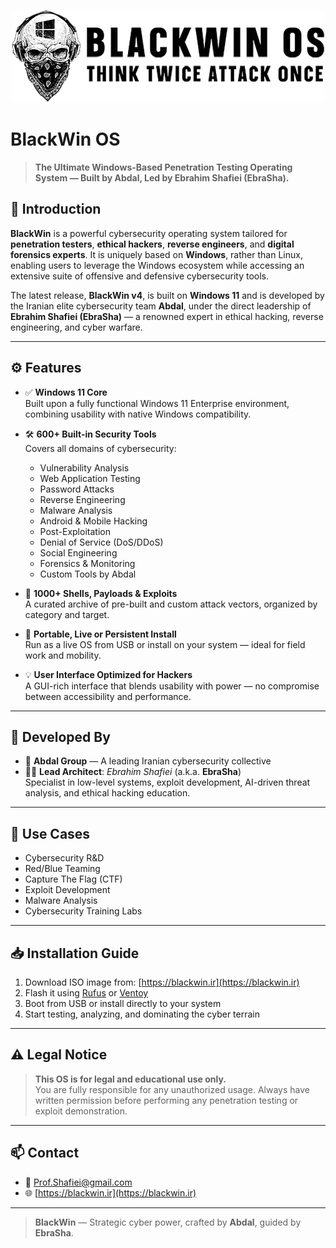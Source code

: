 <p align="center">
  <img src="logo.png" alt="BlackWin Logo" />
</p>

# BlackWin OS

> **The Ultimate Windows-Based Penetration Testing Operating System — Built by Abdal, Led by Ebrahim Shafiei (EbraSha).**

## 🧠 Introduction

**BlackWin** is a powerful cybersecurity operating system tailored for **penetration testers**, **ethical hackers**, **reverse engineers**, and **digital forensics experts**. It is uniquely based on **Windows**, rather than Linux, enabling users to leverage the Windows ecosystem while accessing an extensive suite of offensive and defensive cybersecurity tools.

The latest release, **BlackWin v4**, is built on **Windows 11** and is developed by the Iranian elite cybersecurity team **Abdal**, under the direct leadership of **Ebrahim Shafiei (EbraSha)** — a renowned expert in ethical hacking, reverse engineering, and cyber warfare.

---

## ⚙️ Features

- ✅ **Windows 11 Core**  
  Built upon a fully functional Windows 11 Enterprise environment, combining usability with native Windows compatibility.

- 🛠 **600+ Built-in Security Tools**  
  Covers all domains of cybersecurity:
    - Vulnerability Analysis
    - Web Application Testing
    - Password Attacks
    - Reverse Engineering
    - Malware Analysis
    - Android & Mobile Hacking
    - Post-Exploitation
    - Denial of Service (DoS/DDoS)
    - Social Engineering
    - Forensics & Monitoring
    - Custom Tools by Abdal

- 🐚 **1000+ Shells, Payloads & Exploits**  
  A curated archive of pre-built and custom attack vectors, organized by category and target.

- 💼 **Portable, Live or Persistent Install**  
  Run as a live OS from USB or install on your system — ideal for field work and mobility.

- 💡 **User Interface Optimized for Hackers**  
  A GUI-rich interface that blends usability with power — no compromise between accessibility and performance.

---

## 👤 Developed By

- 🧠 **Abdal Group** — A leading Iranian cybersecurity collective
- 👨‍💻 **Lead Architect**: *Ebrahim Shafiei* (a.k.a. **EbraSha**)  
  Specialist in low-level systems, exploit development, AI-driven threat analysis, and ethical hacking education.

---

## 🚀 Use Cases

- Cybersecurity R&D
- Red/Blue Teaming
- Capture The Flag (CTF)
- Exploit Development
- Malware Analysis
- Cybersecurity Training Labs

---

## 📥 Installation Guide

1. Download ISO image from: [https://blackwin.ir](https://blackwin.ir)
2. Flash it using [Rufus](https://rufus.ie) or [Ventoy](https://www.ventoy.net)
3. Boot from USB or install directly to your system
4. Start testing, analyzing, and dominating the cyber terrain

---

## ⚠️ Legal Notice

> **This OS is for legal and educational use only.**  
> You are fully responsible for any unauthorized usage. Always have written permission before performing any penetration testing or exploit demonstration.

---
 
 

## 📫 Contact

- 📧 Prof.Shafiei@gmail.com
- 🌐 [https://blackwin.ir](https://blackwin.ir)

---

> **BlackWin** — Strategic cyber power, crafted by **Abdal**, guided by **EbraSha**.
